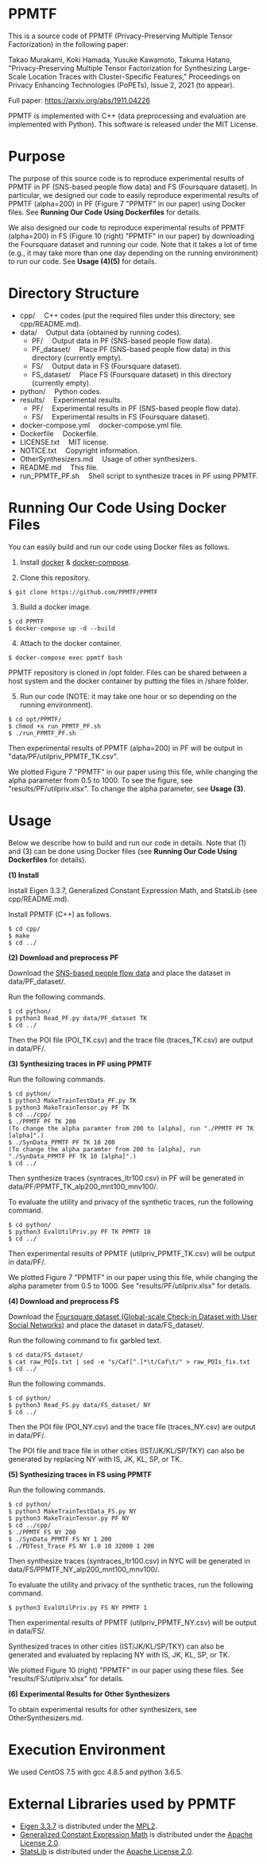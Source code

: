 # PPMTF
This is a source code of PPMTF (Privacy-Preserving Multiple Tensor Factorization) in the following paper: 

Takao Murakami, Koki Hamada, Yusuke Kawamoto, Takuma Hatano, "Privacy-Preserving Multiple Tensor Factorization for Synthesizing Large-Scale Location Traces with Cluster-Specific Features," Proceedings on Privacy Enhancing Technologies (PoPETs), Issue 2, 2021 (to appear).

Full paper: https://arxiv.org/abs/1911.04226

PPMTF is implemented with C++ (data preprocessing and evaluation are implemented with Python). This software is released under the MIT License.

# Purpose

The purpose of this source code is to reproduce experimental results of PPMTF in PF (SNS-based people flow data) and FS (Foursquare dataset). In particular, we designed our code to easily reproduce experimental results of PPMTF (alpha=200) in PF (Figure 7 "PPMTF" in our paper) using Docker files. See **Running Our Code Using Dockerfiles** for details. 

We also designed our code to reproduce experimental results of PPMTF (alpha=200) in FS (Figure 10 (right) "PPMTF" in our paper) by downloading the Foursquare dataset and running our code. Note that it takes a lot of time (e.g., it may take more than one day depending on the running environment) to run our code. See **Usage (4)(5)** for details.

# Directory Structure
- cpp/			&emsp;C++ codes (put the required files under this directory; see cpp/README.md).
- data/			&emsp;Output data (obtained by running codes).
  - PF/			&emsp;Output data in PF (SNS-based people flow data).
  - PF_dataset/		&emsp;Place PF (SNS-based people flow data) in this directory (currently empty).
  - FS/			&emsp;Output data in FS (Foursquare dataset).
  - FS_dataset/		&emsp;Place FS (Foursquare dataset) in this directory (currently empty).
- python/		&emsp;Python codes.
- results/		&emsp;Experimental results.
  - PF/			&emsp;Experimental results in PF (SNS-based people flow data).
  - FS/			&emsp;Experimental results in FS (Foursquare dataset).
- docker-compose.yml		&emsp;docker-compose.yml file.
- Dockerfile		&emsp;Dockerfile.
- LICENSE.txt		&emsp;MIT license.
- NOTICE.txt		&emsp;Copyright information.
- OtherSynthesizers.md	&emsp;Usage of other synthesizers.
- README.md		&emsp;This file.
- run_PPMTF_PF.sh	&emsp;Shell script to synthesize traces in PF using PPMTF.

# Running Our Code Using Docker Files

You can easily build and run our code using Docker files as follows.

1. Install [docker](https://docs.docker.com/get-docker/) & [docker-compose](https://docs.docker.com/compose/install/).

2. Clone this repository.
```
$ git clone https://github.com/PPMTF/PPMTF
```

3. Build a docker image.
```
$ cd PPMTF
$ docker-compose up -d --build
```

4. Attach to the docker container.
```
$ docker-compose exec ppmtf bash
```

PPMTF repository is cloned in /opt folder. Files can be shared between a host system and the docker container by putting the files in /share folder.

5. Run our code (NOTE: it may take one hour or so depending on the running environment).
```
$ cd opt/PPMTF/
$ chmod +x run_PPMTF_PF.sh
$ ./run_PPMTF_PF.sh
```

Then experimental results of PPMTF (alpha=200) in PF will be output in "data/PF/utilpriv_PPMTF_TK.csv".

We plotted Figure 7 "PPMTF" in our paper using this file, while changing the alpha parameter from 0.5 to 1000. To see the figure, see "results/PF/utilpriv.xlsx". To change the alpha parameter, see **Usage (3)**.

# Usage

Below we describe how to build and run our code in details. Note that (1) and (3) can be done using Docker files (see **Running Our Code Using Dockerfiles** for details).

**(1) Install**

Install Eigen 3.3.7, Generalized Constant Expression Math, and StatsLib (see cpp/README.md).

Install PPMTF (C++) as follows.
```
$ cd cpp/
$ make
$ cd ../
```

**(2) Download and preprocess PF**

Download the [SNS-based people flow data](https://nightley.jp/archives/1954/) and place the dataset in data/PF_dataset/.

Run the following commands.

```
$ cd python/
$ python3 Read_PF.py data/PF_dataset TK
$ cd ../
```

Then the POI file (POI_TK.csv) and the trace file (traces_TK.csv) are output in data/PF/.

**(3) Synthesizing traces in PF using PPMTF**

Run the following commands.

```
$ cd python/
$ python3 MakeTrainTestData_PF.py TK
$ python3 MakeTrainTensor.py PF TK
$ cd ../cpp/
$ ./PPMTF PF TK 200
(To change the alpha paramter from 200 to [alpha], run "./PPMTF PF TK [alpha]".)
$ ./SynData_PPMTF PF TK 10 200
(To change the alpha paramter from 200 to [alpha], run "./SynData_PPMTF PF TK 10 [alpha]".)
$ cd ../
```

Then synthesize traces (syntraces_Itr100.csv) in PF will be generated in data/PF/PPMTF_TK_alp200_mnt100_mnv100/.

To evaluate the utility and privacy of the synthetic traces, run the following command.

```
$ cd python/
$ python3 EvalUtilPriv.py PF TK PPMTF 10
$ cd ../
```

Then experimental results of PPMTF (utilpriv_PPMTF_TK.csv) will be output in data/PF/.

We plotted Figure 7 "PPMTF" in our paper using this file, while changing the alpha parameter from 0.5 to 1000. See "results/PF/utilpriv.xlsx" for details.

**(4) Download and preprocess FS**

Download the [Foursquare dataset (Global-scale Check-in Dataset with User Social Networks)](https://sites.google.com/site/yangdingqi/home/foursquare-dataset) and place the dataset in data/FS_dataset/.

Run the following command to fix garbled text.

```
$ cd data/FS_dataset/
$ cat raw_POIs.txt | sed -e "s/Caf[^.]*\t/Caf\t/" > raw_POIs_fix.txt
$ cd ../
```

Run the following commands.

```
$ cd python/
$ python3 Read_FS.py data/FS_dataset/ NY
$ cd ../
```

Then the POI file (POI_NY.csv) and the trace file (traces_NY.csv) are output in data/PF/.

The POI file and trace file in other cities (IST/JK/KL/SP/TKY) can also be generated by replacing NY with IS, JK, KL, SP, or TK.

**(5) Synthesizing traces in FS using PPMTF**

Run the following commands.

```
$ cd python/
$ python3 MakeTrainTestData_FS.py NY
$ python3 MakeTrainTensor.py PF NY
$ cd ../cpp/
$ ./PPMTF FS NY 200
$ ./SynData_PPMTF FS NY 1 200
$ ./PDTest_Trace FS NY 1.0 10 32000 1 200
```

Then synthesize traces (syntraces_Itr100.csv) in NYC will be generated in data/FS/PPMTF_NY_alp200_mnt100_mnv100/.

To evaluate the utility and privacy of the synthetic traces, run the following command.

```
$ python3 EvalUtilPriv.py FS NY PPMTF 1
```

Then experimental results of PPMTF (utilpriv_PPMTF_NY.csv) will be output in data/FS/.

Synthesized traces in other cities (IST/JK/KL/SP/TKY) can also be generated and evaluated by replacing NY with IS, JK, KL, SP, or TK.

We plotted Figure 10 (right) "PPMTF" in our paper using these files. See "results/FS/utilpriv.xlsx" for details.

**(6) Experimental Results for Other Synthesizers**

To obtain experimental results for other synthesizers, see OtherSynthesizers.md.

# Execution Environment
We used CentOS 7.5 with gcc 4.8.5 and python 3.6.5.

# External Libraries used by PPMTF
- [Eigen 3.3.7](http://eigen.tuxfamily.org/index.php?title=Main_Page) is distributed under the [MPL2](https://www.mozilla.org/en-US/MPL/2.0/).
- [Generalized Constant Expression Math](https://www.kthohr.com/gcem.html) is distributed under the [Apache License 2.0](https://github.com/kthohr/stats/blob/master/LICENSE).
- [StatsLib](https://www.kthohr.com/statslib.html) is distributed under the [Apache License 2.0](https://github.com/kthohr/stats/blob/master/LICENSE).
